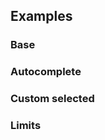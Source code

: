 ## Examples

### Base

<ExampleViewer example="inputitems/base" />

### Autocomplete

<ExampleViewer example="inputitems/autocomplete" />

### Custom selected

<ExampleViewer example="inputitems/custom-selected" />

### Limits

<ExampleViewer example="inputitems/limits" />

